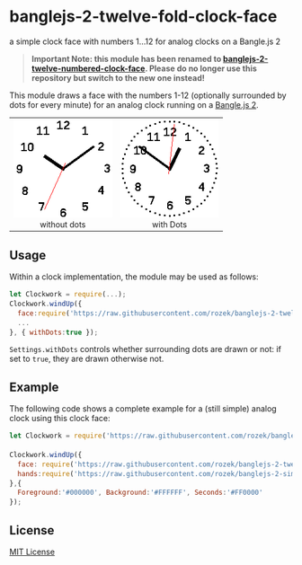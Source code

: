 # banglejs-2-twelve-fold-clock-face #

a simple clock face with numbers 1...12 for analog clocks on a Bangle.js 2

> **Important Note: this module has been renamed to [banglejs-2-twelve-numbered-clock-face](https://github.com/rozek/banglejs-2-twelve-numbered-clock-face). Please do no longer use this repository but switch to the new one instead!**

This module draws a face with the numbers 1-12 (optionally surrounded by dots for every minute) for an analog clock running on a [Bangle.js 2](https://www.espruino.com/Bangle.js2).

<table>
 <tr valign="top">
   <td align="center"><img src="Demo.png"><br>without dots</td>
   <td align="center"><img src="Demo-with-Dots.png"><br>with Dots</td>
 </tr>
</table>

## Usage ##

Within a clock implementation, the module may be used as follows:

```javascript
let Clockwork = require(...);
Clockwork.windUp({
  face:require('https://raw.githubusercontent.com/rozek/banglejs-2-twelve-fold-clock-face/main/ClockFace.js'),
  ...
}, { withDots:true });
```

`Settings.withDots` controls whether surrounding dots are drawn or not: if set to `true`, they are drawn otherwise not.

## Example ##

The following code shows a complete example for a (still simple) analog clock using this clock face:

```javascript
let Clockwork = require('https://raw.githubusercontent.com/rozek/banglejs-2-simple-clockwork/main/Clockwork.js');

Clockwork.windUp({
  face: require('https://raw.githubusercontent.com/rozek/banglejs-2-twelve-fold-clock-face/main/ClockFace.js'),
  hands:require('https://raw.githubusercontent.com/rozek/banglejs-2-simple-clock-hands/main/ClockHands.js'),
},{
  Foreground:'#000000', Background:'#FFFFFF', Seconds:'#FF0000'
});
```

## License ##

[MIT License](LICENSE.md)
